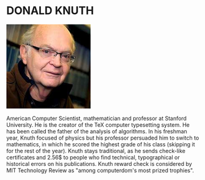 # DONALD KNUTH

<img src="../images/donald.jpg" width="220px" height="220px">

American Computer Scientist, mathematician and professor at Stanford University. He is the creator of the TeX computer typesetting system. He has been called the father of the analysis of algorithms. In his freshman year, Knuth focused of physics but his professor persuaded him to switch to mathematics, in which he scored the highest grade of his class (skipping it for the rest of the year). Knuth stays traditional, as he sends check-like certificates and 2.56$ to people who find technical, typographical or historical errors on his publications. Knuth reward check is considered by MIT Technology Review as "among computerdom's most prized trophies". 